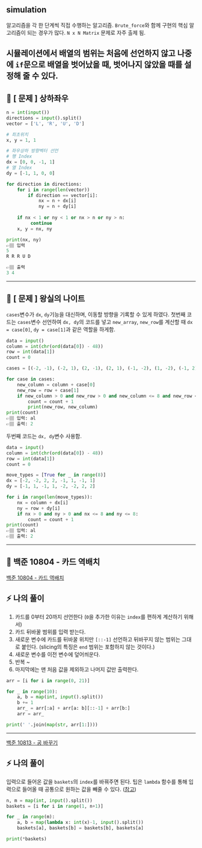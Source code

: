## simulation
알고리즘을 각 한 단계씩 직접 수행하는 알고리즘. `Brute_force`와 함께 구현의 핵심 알고리즘이 되는 경우가 많다.
`N x N Matrix` 문제로 자주 출제 됨.

시뮬레이션에서 배열의 범위는 처음에 선언하지 않고 나중에 `if`문으로 배열을 벗어났을 때, 벗어나지 않았을 때를 설정해 줄 수 있다.
---

## 📍 [ 문제 ] 상하좌우

```python
n = int(input())
directions = input().split()
vector = ['L', 'R', 'U', 'D']

# 최초위치
x, y = 1, 1

# 좌우상하 방향벡터 선언
# 행 Index
dx = [0, 0, -1, 1]
# 열 Index
dy = [-1, 1, 0, 0]

for direction in directions:
    for i in range(len(vector))
        if direction == vector[i]:
            nx = n + dx[i]
            ny = n + dy[i]
    
    if nx < 1 or ny < 1 or nx > n or ny > n:
         continue
    x, y = nx, ny

print(nx, ny)
👉🏽 입력
5 
R R R U D

👉🏽 출력
3 4
```

---
## 📍 [ 문제 ] 왕실의 나이트
`cases`변수가 `dx`, `dy`기능을 대신하며, 이동할 방향을 기록할 수 있게 하였다.
첫번째 코드는 `cases`변수 선언하여 `dx, dy`의 코드를 넣고 `new_array`, `new_row`를 계산할 때 `dx = case[0]`, `dy = case[1]`과 같은 역할을 하게함.

```python
data = input()
column = int(chr(ord(data[0]) - 48))
row = int(data[1])
count = 0

cases = [(-2, -1), (-2, 1), (2, -1), (2, 1), (-1, -2), (1, -2), (-1, 2), (1, 2)]

for case in cases:
    new_column = column + case[0]
    new_row = row + case[1]
    if new_column > 0 and new_row > 0 and new_column <= 8 and new_row <= 8:
        count = count + 1
        print(new_row, new_column)
print(count)
👉🏽 입력: al
👉🏽 출력: 2
```

두번째 코드는 `dx, dy`변수 사용함.

```python
data = input()
column = int(chr(ord(data[0]) - 48))
row = int(data[1])
count = 0

move_types = [True for _ in range(8)]
dx = [-2, -2, 2, 2, -1, 1, -1, 1]
dy = [-1, 1, -1, 1, -2, -2, 2, 2]

for i in range(len(move_types)):
    nx = column + dx[i]
    ny = row + dy[i]
    if nx > 0 and ny > 0 and nx <= 8 and ny <= 8:
        count = count + 1
print(count)
👉🏽 입력: al
👉🏽 출력: 2
```

---
## 📍 백준 10804 - 카드 역배치

<a href='https://www.acmicpc.net/problem/10804'>백준 10804 - 카드 역배치</a>

## ⚡️ 나의 풀이

1. 카드를 0부터 20까지 선언한다 (`0`을 추가한 이유는 `index`를 편하게 계산하기 위해서)
2. 카드 뒤바꿀 범위를 입력 받는다.
3. 새로운 변수에 카드를 뒤바꿀 위치만 `[::-1]` 선언하고 뒤바꾸지 않는 범위는 그대로 붙인다. (slicing의 특징은 `end` 범위는 포함하지 않는 것이다.)
4. 새로운 변수를 이전 변수에 덮어씌운다.
5. 반복 ~
6. 마지막에는 맨 처음 값을 제외하고 나머지 값만 출력한다.

```python
arr = [i for i in range(0, 21)]

for _ in range(10):
    a, b = map(int, input().split())
    b += 1
    arr_ = arr[:a] + arr[a: b][::-1] + arr[b:]
    arr = arr_

print(' '.join(map(str, arr[1:])))
```

---

<a href='https://www.acmicpc.net/problem/10813'>백준 10813 - 공 바꾸기</a>

## ⚡️ 나의 풀이

입력으로 들어온 값을 `baskets`의 `index`를 바꿔주면 된다. 팁은 `lambda` 함수를 통해 입력으로 들어올 때 공통으로 원하는 값을 빼줄 수 있다. (<a href='https://ywtechit.tistory.com/215'>참고</a>)
 
```python
n, m = map(int, input().split())
baskets = [i for i in range(1, n+1)]

for _ in range(m):
    a, b = map(lambda x: int(x)-1, input().split())
    baskets[a], baskets[b] = baskets[b], baskets[a]

print(*baskets)
```